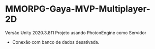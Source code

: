 # MMORPG-Gaya-MVP-Multiplayer-2D

Versão Unity 2020.3.8f1
Projeto usando PhotonEngine como Servidor

- Conexão com banco de dados desativada.
